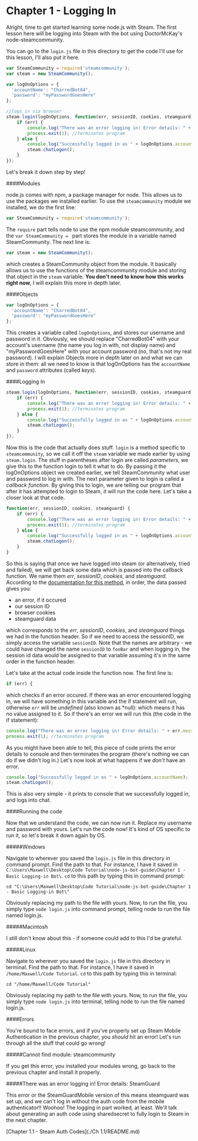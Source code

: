 # Chapter 1 - Logging In

Alright, time to get started learning some node.js with Steam. The first lesson here will be logging into Steam with the bot using DoctorMcKay's node-steamcommunity.

You can go to the `login.js` file in this directory to get the code I'll use for this lesson, I'll also put it here.

```js
var SteamCommunity = require('steamcommunity');
var steam = new SteamCommunity();

var logOnOptions = {
  'accountName': "CharredBot04",
  'password': "myPasswordGoesHere"
};

//logs in via browser
steam.login(logOnOptions, function(err, sessionID, cookies, steamguard) {
	if (err) {
		console.log("There was an error logging in! Error details: " + err.message);
		process.exit(1); //terminates program
	} else {
		console.log("Successfully logged in as " + logOnOptions.accountName);
		steam.chatLogon();
	}
});
```

Let's break it down step by step!

####Modules

node.js comes with npm, a package manager for node. This allows us to use the packages we installed earlier. To use the `steamcommunity` module we installed, we do the first line:

```js
var SteamCommunity = require('steamcommunity');
```

The `require` part tells node to use the npm module steamcommunity, and the `var SteamCommunity = ` part stores the module in a variable named SteamCommunity. The next line is:

```js
var steam = new SteamCommunity();
```

which creates a SteamCommunity object from the module. It basically allows us to use the functions of the steamcommunity module and storing that object in the `steam` variable. **You don't need to know how this works right now**, I will explain this more in depth later.

####Objects

```js
var logOnOptions = {
  'accountName': "CharredBot04",
  'password': "myPasswordGoesHere"
};
```

This creates a variable called `logOnOptions`, and stores our username and password in it. Obviously, we should replace "CharredBot04" with your account's username (the name you log in with, not display name) and "myPasswordGoesHere" with your account password (no, that's not my real password). I will explain Objects more in depth later on and what we can store in them: all we need to know is that logOnOptions has the `accountName` and `password` attributes (called *keys*).

####Logging In

```js
steam.login(logOnOptions, function(err, sessionID, cookies, steamguard) {
	if (err) {
		console.log("There was an error logging in! Error details: " + err.message);
		process.exit(1); //terminates program
	} else {
		console.log("Successfully logged in as " + logOnOptions.accountName);
		steam.chatLogon();
	}
});
```

Now this is the code that actually does stuff. `login` is a method specific to `steamcommunity`, so we call it off the `steam` variable we made earlier by using `steam.login`. The stuff in parentheses after login are called *parameters*, we give this to the function login to tell it what to do. By passing it the logOnOptions object we created earlier, we tell SteamCommunity what user and password to log in with. The next parameter given to login is called a *callback function*. By giving this to login, we are telling our program that after it has attempted to login to Steam, it will run the code here. Let's take a closer look at that code.

```js
function(err, sessionID, cookies, steamguard) {
	if (err) {
		console.log("There was an error logging in! Error details: " + err.message);
		process.exit(1); //terminates program
	} else {
		console.log("Successfully logged in as " + logOnOptions.accountName);
		steam.chatLogon();
	}
}
```

So this is saying that once we have logged into steam (or alternatively, tried and failed), we will get back some data which is passed into the callback function. We name them *err*, *sessionID*, *cookies*, and *steamguard*. According to the [documentation for this method](http://github.com/DoctorMcKay/node-steamcommunity/wiki/SteamCommunity#logindetails-callback), in order, the data passed gives you:

 * an error, if it occured
 * our session ID
 * browser cookies
 * steamguard data

 which corresponds to the *err*, *sessionID*, *cookies*, and *steamguard* things we had in the function header. So if we need to access the sessionID, we simply access the variable `sessionID`. Note that the names are arbitrary - we could have changed the name `sessionID` to `fooBar` and when logging in, the session id data would be assigned to that variable assuming it's in the same order in the function header.

 Let's take at the actual code inside the function now. The first line is:

 ```js
 if (err) {
 ```

 which checks if an error occured. If there was an error encountered logging in, we will have something in this variable and the if statement will run, otherwise `err` will be *undefined* (also known as *null): which means it has no value assigned to it. So if there's an error we will run this (the code in the if statement):

 ```js
console.log("There was an error logging in! Error details: " + err.message);
process.exit(1); //terminates program
```

As you might have been able to tell, this piece of code prints the error details to console and then terminates the program (there's nothing we can do if we didn't log in.) Let's now look at what happens if we *don't* have an error. 

```js
console.log("Successfully logged in as " + logOnOptions.accountName);
steam.chatLogon();
```

This is also very simple - it prints to console that we successfully logged in, and logs into chat.

####Running the code

Now that we understand the code, we can now run it. Replace my username and password with yours. Let's run the code now! It's kind of OS specific to run it, so let's break it down again by OS.

#####Windows

Navigate to wherever you saved the `login.js` file in this directory in command prompt. Find the path to that. For instance, I have it saved in `C:\Users\Maxwell\Desktop\Code Tutorial\node-js-bot-guide\Chapter 1 - Basic Logging-in Bot\`. `cd` to this path by typing this in command prompt:

```
cd "C:\Users\Maxwell\Desktop\Code Tutorial\node-js-bot-guide\Chapter 1 - Basic Logging-in Bot\"
```

Obviously replacing my path to the file with yours. Now, to run the file, you simply type `node login.js` into command prompt, telling node to run the file named login.js.

#####Macintosh

I still don't know about this - if someone could add to this I'd be grateful.

#####Linux

Navigate to wherever you saved the `login.js` file in this directory in terminal. Find the path to that. For instance, I have it saved in `/home/Maxwell/Code Tutorial`. `cd` to this path by typing this in terminal:

```
cd "/home/Maxwell/Code Tutorial"
```

Obviously replacing my path to the file with yours. Now, to run the file, you simply type `node login.js` into terminal, telling node to run the file named login.js.

####Errors

You're bound to face errors, and if you've properly set up Steam Mobile Authentication in the previous chapter, you *should* hit an error! Let's run through all the stuff that could go wrong!


#####Cannot find module: steamcommunity

If you get this error, you installed your modules wrong, go back to the previous chapter and install it properly.

#####There was an error logging in! Error details: SteamGuard

This error or the SteamGuardMobile version of this means steamguard was set up, and we can't log in without the auth code from the mobile authenticator!! Woohoo! The logging in part worked, at least. We'll talk about generating an auth code using sharedsecret to fully login to Steam in the next chapter.

[Chapter 1.1 - Steam Auth Codes](./Ch 1.1/README.md)